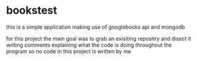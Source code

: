 # bookstest
this is a simple application making use of googlebooks api and mongodb

for this project the main goal was to grab an exisiting repositry and disect it writing comments explaining what the code is doing throughout the program so no code in this project is written by me
